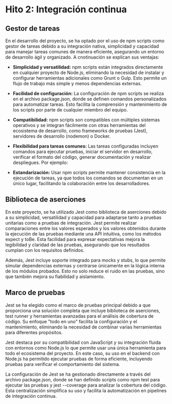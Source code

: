 # Hito 2: Integración continua

## Gestor de tareas

En el desarrollo del proyecto, se ha optado por el uso de npm scripts como gestor de tareas debido a su integración nativa, simplicidad y capacidad para manejar tareas comunes de manera eficiente, asegurando un entorno de desarrollo ágil y organizado. A cnotinuación se explican sus ventajas:

- **Simplicidad y versatilidad:**
npm scripts están integrados directamente en cualquier proyecto de Node.js, eliminando la necesidad de instalar y configurar herramientas adicionales como Grunt o Gulp. Esto permite un flujo de trabajo más simple y menos dependencias externas.

- **Facilidad de configuración:**
La configuración de npm scripts se realiza en el archivo package.json, donde se definen comandos personalizados para automatizar tareas. Esto facilita la comprensión y mantenimiento de los scripts por parte de cualquier miembro del equipo.

- **Compatibilidad:**
npm scripts son compatibles con múltiples sistemas operativos y se integran fácilmente con otras herramientas del ecosistema de desarrollo, como frameworks de pruebas (Jest), servidores de desarrollo (nodemon) o Docker.

- **Flexibilidad para tareas comunes:**
Las tareas configuradas incluyen comandos para ejecutar pruebas, iniciar el servidor en desarrollo, verificar el formato del código, generar documentación y realizar despliegues. Por ejemplo:


- **Estandarización:**
Usar npm scripts permite mantener consistencia en la ejecución de tareas, ya que todos los comandos se documentan en un único lugar, facilitando la colaboración entre los desarrolladores.


## Biblioteca de aserciones

En este proyecto, se ha utilizado Jest como biblioteca de aserciones debido a su simplicidad, versatilidad y capacidad para adaptarse tanto a pruebas unitarias como a pruebas de integración. Jest permite realizar comparaciones entre los valores esperados y los valores obtenidos durante la ejecución de las pruebas mediante una API intuitiva, como los métodos expect y toBe. Esta facilidad para expresar expectativas mejora la legibilidad y claridad de las pruebas, asegurando que los resultados cumplan con los requisitos definidos.

Además, Jest incluye soporte integrado para mocks y stubs, lo que permite simular dependencias externas y centrarse únicamente en la lógica interna de los módulos probados. Esto no solo reduce el ruido en las pruebas, sino que también mejora su fiabilidad y aislamiento.

## Marco de pruebas

Jest se ha elegido como el marco de pruebas principal debido a que proporciona una solución completa que incluye biblioteca de aserciones, test runner y herramientas avanzadas para el análisis de cobertura de código. Su enfoque "todo en uno" facilita la configuración y el mantenimiento, eliminando la necesidad de combinar varias herramientas para diferentes propósitos.

Jest destaca por su compatibilidad con JavaScript y su integración fluida con entornos como Node.js lo que permite usar una única herramienta para todo el ecosistema del proyecto. En este caso, su uso en el backend con Node.js ha permitido ejecutar pruebas de forma eficiente, incluyendo pruebas para verificar el comportamiento del sistema.

La configuración de Jest se ha gestionado directamente a través del archivo package.json, donde se han definido scripts como npm test para ejecutar las pruebas y jest --coverage para analizar la cobertura del código. Esta centralización simplifica su uso y facilita la automatización en pipelines de integración continua.

